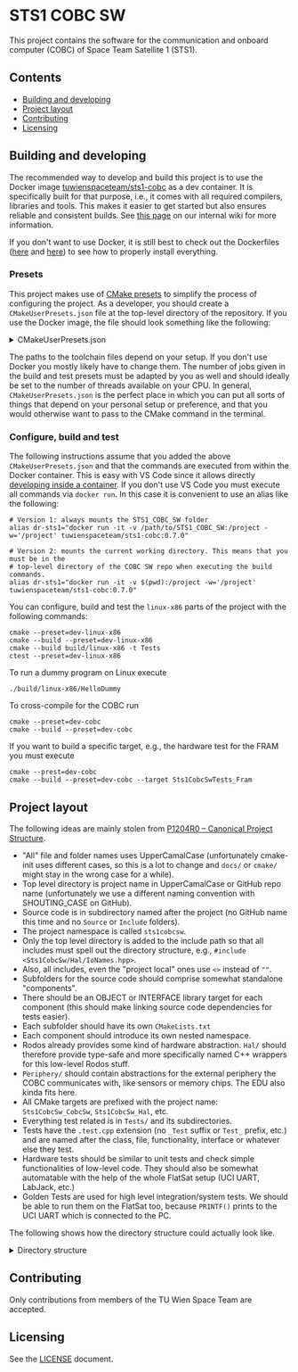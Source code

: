 # STS1 COBC SW

This project contains the software for the communication and onboard computer (COBC) of
Space Team Satellite 1 (STS1).

## Contents

- [Building and developing](#building-and-developing)
- [Project layout](#project-layout)
- [Contributing](#contributing)
- [Licensing](#licensing)


## Building and developing

The recommended way to develop and build this project is to use the Docker image
[tuwienspaceteam/sts1-cobc](https://hub.docker.com/r/tuwienspaceteam/sts1-cobc) as a dev
container. It is specifically built for that purpose, i.e., it comes with all required
compilers, libraries and tools. This makes it easier to get started but also ensures
reliable and consistent builds. See [this
page](https://wiki.tust.at/books/spaceteamsat1-sts1/page/setup-compilers-and-tools) on our
internal wiki for more information.

If you don't want to use Docker, it is still best to check out the Dockerfiles
([here](https://github.com/SpaceTeam/STS1_COBC_Docker/blob/master/linux-x86/Dockerfile)
and [here](https://github.com/SpaceTeam/STS1_COBC_Docker/blob/master/full/Dockerfile)) to
see how to properly install everything.


### Presets

This project makes use of [CMake
presets](https://cmake.org/cmake/help/latest/manual/cmake-presets.7.html) to simplify the
process of configuring the project. As a developer, you should create a
`CMakeUserPresets.json` file at the top-level directory of the repository. If you use the
Docker image, the file should look something like the following:

<details>
  <summary>CMakeUserPresets.json</summary>

  ~~~json
  {
    "version": 3,
    "cmakeMinimumRequired": {
      "major": 3,
      "minor": 22,
      "patch": 0
    },
    "configurePresets": [
      {
        "name": "dev-common",
        "hidden": true,
        "inherits": [
          "dev-mode",
          "clang-tidy",
          "cppcheck",
          "ci-unix"
        ],
        "generator": "Ninja",
        "cacheVariables": {
          "CMAKE_BUILD_TYPE": "Debug",
          "CMAKE_EXPORT_COMPILE_COMMANDS": "ON",
          "BUILD_MCSS_DOCS": "ON"
        }
      },
      {
        "name": "dev-linux-x86",
        "binaryDir": "${sourceDir}/build/linux-x86",
        "inherits": "dev-common",
        "toolchainFile": "/linux-x86.cmake"
      },
      {
        "name": "dev-cobc",
        "binaryDir": "${sourceDir}/build/cobc",
        "inherits": "dev-common",
        "toolchainFile": "/stm32f411.cmake",
        "cacheVariables": {
          "HSE_VALUE": "12000000"
        }
      },
      {
        "name": "dev-coverage",
        "binaryDir": "${sourceDir}/build/coverage",
        "inherits": [
          "dev-mode",
          "coverage-unix"
        ],
        "toolchainFile": "/linux-x86.cmake"
      }
    ],
    "buildPresets": [
      {
        "name": "dev-linux-x86",
        "configurePreset": "dev-linux-x86",
        "configuration": "Debug",
        "jobs": 4
      },
      {
        "name": "dev-cobc",
        "configurePreset": "dev-cobc",
        "configuration": "Debug",
        "jobs": 4
      }
    ],
    "testPresets": [
      {
        "name": "dev-linux-x86",
        "configurePreset": "dev-linux-x86",
        "configuration": "Debug",
        "output": {
          "outputOnFailure": true
        },
        "execution": {
          "jobs": 4
        }
      }
    ]
  }

  ~~~

</details>

The paths to the toolchain files depend on your setup. If you don't use Docker you mostly
likely have to change them. The number of jobs given in the build and test presets must be
adapted by you as well and should ideally be set to the number of threads available on
your CPU. In general, `CMakeUserPresets.json` is the perfect place in which you can put
all sorts of things that depend on your personal setup or preference, and that you would
otherwise want to pass to the CMake command in the terminal.


### Configure, build and test

The following instructions assume that you added the above `CMakeUserPresets.json` and
that the commands are executed from within the Docker container. This is easy with VS Code
since it allows directly [developing inside a
container](https://code.visualstudio.com/docs/devcontainers/containers). If you don't use
VS Code you must execute all commands via `docker run`. In this case it is convenient to use an alias like the following:

~~~shell
# Version 1: always mounts the STS1_COBC_SW folder
alias dr-sts1="docker run -it -v /path/to/STS1_COBC_SW:/project -w='/project' tuwienspaceteam/sts1-cobc:0.7.0"

# Version 2: mounts the current working directory. This means that you must be in the
# top-level directory of the COBC SW repo when executing the build commands.
alias dr-sts1="docker run -it -v $(pwd):/project -w='/project' tuwienspaceteam/sts1-cobc:0.7.0"
~~~

You can configure, build and test the `linux-x86` parts of the project with the following
commands:

~~~shell
cmake --preset=dev-linux-x86
cmake --build --preset=dev-linux-x86
cmake --build build/linux-x86 -t Tests
ctest --preset=dev-linux-x86
~~~

To run a dummy program on Linux execute

~~~shell
./build/linux-x86/HelloDummy
~~~

To cross-compile for the COBC run

~~~shell
cmake --preset=dev-cobc
cmake --build --preset=dev-cobc
~~~

If you want to build a specific target, e.g., the hardware test for the FRAM you must
execute

~~~shell
cmake --prest=dev-cobc
cmake --build --preset=dev-cobc --target Sts1CobcSwTests_Fram
~~~


## Project layout

The following ideas are mainly stolen from [P1204R0 – Canonical Project
Structure](https://www.open-std.org/jtc1/sc22/wg21/docs/papers/2018/p1204r0.html).

- "All" file and folder names uses UpperCamalCase (unfortunately cmake-init uses different
  cases, so this is a lot to change and `docs/` or `cmake/` might stay in the wrong case
  for a while).
- Top level directory is project name in UpperCamalCase or GitHub repo name (unfortunately
  we use a different naming convention with SHOUTING_CASE on GitHub).
- Source code is in subdirectory named after the project (no GitHub name this time and no
  `Source` or `Include` folders).
- The project namespace is called `sts1cobcsw`.
- Only the top level directory is added to the include path so that all includes must
  spell out the directory structure, e.g., `#include <Sts1CobcSw/Hal/IoNames.hpp>`.
- Also, all includes, even the "project local" ones use `<>` instead of `""`.
- Subfolders for the source code should comprise somewhat standalone "components".
- There should be an OBJECT or INTERFACE library target for each component (this should
  make linking source code dependencies for tests easier).
- Each subfolder should have its own `CMakeLists.txt`
- Each component should introduce its own nested namespace.
- Rodos already provides some kind of hardware abstraction. `Hal/` should therefore
  provide type-safe and more specifically named C++ wrappers for this low-level Rodos
  stuff.
- `Periphery/` should contain abstractions for the external periphery the COBC
  communicates with, like sensors or memory chips. The EDU also kinda fits here.
- All CMake targets are prefixed with the project name: `Sts1CobcSw_CobcSw`,
  `Sts1CobcSw_Hal`, etc.
- Everything test related is in `Tests/` and its subdirectories.
- Tests have the `.test.cpp` extension (no `_Test` suffix or `Test_` prefix, etc.) and are
  named after the class, file, functionality, interface or whatever else they test.
- Hardware tests should be similar to unit tests and check simple functionalities of
  low-level code. They should also be somewhat automatable with the help of the whole
  FlatSat setup (UCI UART, LabJack, etc.)
- Golden Tests are used for high level integration/system tests. We should be able to run
  them on the FlatSat too, because `PRINTF()` prints to the UCI UART which is connected to
  the PC.

The following shows how the directory structure could actually look like.

<details>
  <summary>Directory structure</summary>

  ~~~
  Sts1CobcSw/
  ├── .github/
  ├── CMake/
  ├── Docs/
  ├── Sts1CobcSw/
  │   ├── Hal/
  │   │   ├── PinNames.hpp
  │   │   ├── IoNames.hpp
  │   │   ├── Usart.cpp
  │   │   ├── Usart.hpp
  │   │   ├── Spi.cpp
  │   │   ├── Spi.hpp
  │   │   ├── Communication.hpp   (maybe just this instead?)
  │   │   └── ...
  │   │
  │   ├── Periphery/
  │   │   ├── Edu.cpp
  │   │   ├── Edu.hpp
  │   │   ├── W25q01jvzeiq.cpp  (Name of the flash chip)
  │   │   ├── W25q01jvzeiq.hpp
  │   │   ├── AnotherChipName.cpp
  │   │   ├── AnotherChipName.hpp
  │   │   └── ...
  │   │
  │   ├── ShouldThisEvenBeInASubfolder/
  │   │   ├── TelemetryMemory.cpp
  │   │   ├── TelemetryMemory.hpp
  │   │   ├── CobcFileSystem.cpp
  │   │   ├── CobcFileSystem.hpp
  │   │   ├── PersistantState.cpp
  │   │   ├── PersistantState.hpp
  │   │   └── ...
  │   │
  │   ├── AntennaDeploymentThread.cpp
  │   ├── AntennaDeploymentThread.hpp
  │   ├── SensorThread.cpp
  │   ├── SensorThread.hpp
  │   ├── CommandParser.cpp
  │   ├── CommandParser.hpp
  |   └── ...
  │
  ├── Tests/
  |   ├── GoldenTests/
  │   │   ├── ExpectedOutputs/
  │   │   ├── Scripts/
  │   │   ├── ICantThingOfAGoodName.test.cpp
  │   │   └── ...
  │   ├── HardwareTests/
  │   │   ├── GpioPins.test.cpp
  │   │   ├── Usart.test.cpp
  │   │   ├── W25q01jvzeiq.test.cpp
  │   │   └── ...
  │   ├── UnitTests/
  │   │   ├── CommandParser.test.cpp
  │   │   └── ...
  │   └── ...
  │
  ├── .clang-format
  ├── .gitignore
  ├── CMakeLists.txt
  ├── CMakePresets.json
  ├── LICENSE
  ├── README.md
  └── ...
  ~~~

</details>


## Contributing

Only contributions from members of the TU Wien Space Team are accepted.


## Licensing

See the [LICENSE](LICENSE) document.
